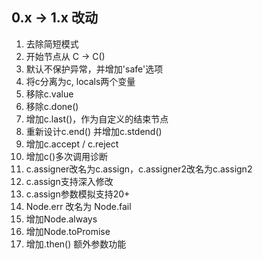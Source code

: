 0.x -> 1.x 改动
---------------

1. 去除简短模式
2. 开始节点从 C -> C()
3. 默认不保护异常，并增加'safe'选项
4. 将c分离为c, locals两个变量
5. 移除c.value
6. 移除c.done()
7. 增加c.last()，作为自定义的结束节点
8. 重新设计c.end() 并增加c.stdend()
9. 增加c.accept / c.reject
10. 增加c()多次调用诊断
11. c.assigner改名为c.assign，c.assigner2改名为c.assign2
12. c.assign支持深入修改
13. c.assign参数模拟支持20+
14. Node.err 改名为 Node.fail
15. 增加Node.always
16. 增加Node.toPromise
17. 增加.then() 额外参数功能
